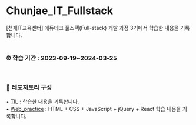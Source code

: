 # Chunjae_IT_Fullstack
[천재IT교육센터] 에듀테크 풀스택(Full-stack) 개발 과정 3기에서 학습한 내용을 기록합니다.
<br><br>

### ⏰ 학습 기간 : 2023-09-19~2024-03-25
<br>

### 📂 레포지토리 구성
• [TIL](https://github.com/sxzuzv/Chunjae_IT_Fullstack/tree/main/TIL) : 학습한 내용을 기록합니다.<br>
• [Web_practice](https://github.com/sxzuzv/Chunjae_IT_Fullstack/tree/main/Web_practice) : HTML + CSS + JavaScript + jQuery + React 학습 내용을 기록합니다.
<br><br>

<!-- ### 📚 학습 교재 -->
<!--• [Java_practice](https://github.com/sxzuzv/Chunjae_IT_Fullstack/tree/main/Java_practice) : 자바의 정석 연습 문제를 풀이합니다.<br>-->
